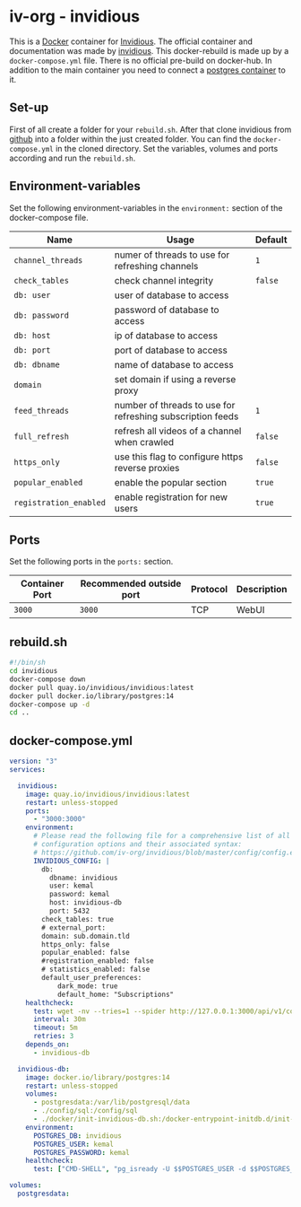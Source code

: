 # iv-org - invidious

This is a [Docker](/wiki/docker.md) container for [Invidious](../invidious.md).
The official container and documentation was made by
[invidious](https://github.com/iv-org/invidious).
This docker-rebuild is made up by a `docker-compose.yml` file.
There is no official pre-build on docker-hub.
In addition to the main container you need to connect a
[postgres container](./postgres.md) to it.

## Set-up

First of all create a folder for your `rebuild.sh`.
After that clone invidious from
[github](https://github.com/iv-org/invidious) into a folder within the
just created folder.
You can find the `docker-compose.yml` in the cloned directory.
Set the variables, volumes and ports according and run the `rebuild.sh`.

## Environment-variables

Set the following environment-variables in the `environment:` section of the
docker-compose file.

| Name                   | Usage                                                      | Default |
| ---------------------- | ---------------------------------------------------------- | ------- |
| `channel_threads`      | numer of threads to use for refreshing channels            | `1`     |
| `check_tables`         | check channel integrity                                    | `false` |
| `db: user`             | user of database to access                                 |         |
| `db: password`         | password of database to access                             |         |
| `db: host`             | ip of database to access                                   |         |
| `db: port`             | port of database to access                                 |         |
| `db: dbname`           | name of database to access                                 |         |
| `domain`               | set domain if using a reverse proxy                        |         |
| `feed_threads`         | number of threads to use for refreshing subscription feeds | `1`     |
| `full_refresh`         | refresh all videos of a channel when crawled               | `false` |
| `https_only`           | use this flag to configure https reverse proxies           | `false` |
| `popular_enabled`      | enable the popular section                                 | `true`  |
| `registration_enabled` | enable registration for new users                          | `true`  |

## Ports

Set the following ports in the `ports:` section.

| Container Port | Recommended outside port | Protocol | Description |
| -------------- | ------------------------ | -------- | ----------- |
| `3000`         | `3000`                   | TCP      | WebUI       |

## rebuild.sh

```sh
#!/bin/sh
cd invidious
docker-compose down
docker pull quay.io/invidious/invidious:latest
docker pull docker.io/library/postgres:14
docker-compose up -d
cd ..
```

## docker-compose.yml

```yml
version: "3"
services:

  invidious:
    image: quay.io/invidious/invidious:latest
    restart: unless-stopped
    ports:
      - "3000:3000"
    environment:
      # Please read the following file for a comprehensive list of all available
      # configuration options and their associated syntax:
      # https://github.com/iv-org/invidious/blob/master/config/config.example.yml
      INVIDIOUS_CONFIG: |
        db:
          dbname: invidious
          user: kemal
          password: kemal
          host: invidious-db
          port: 5432
        check_tables: true
        # external_port:
        domain: sub.domain.tld
        https_only: false
        popular_enabled: false
        #registration_enabled: false
        # statistics_enabled: false
        default_user_preferences:
            dark_mode: true
            default_home: "Subscriptions"
    healthcheck:
      test: wget -nv --tries=1 --spider http://127.0.0.1:3000/api/v1/comments/jNQXAC9IVRw || exit 1
      interval: 30m
      timeout: 5m
      retries: 3
    depends_on:
      - invidious-db

  invidious-db:
    image: docker.io/library/postgres:14
    restart: unless-stopped
    volumes:
      - postgresdata:/var/lib/postgresql/data
      - ./config/sql:/config/sql
      - ./docker/init-invidious-db.sh:/docker-entrypoint-initdb.d/init-invidious-db.sh
    environment:
      POSTGRES_DB: invidious
      POSTGRES_USER: kemal
      POSTGRES_PASSWORD: kemal
    healthcheck:
      test: ["CMD-SHELL", "pg_isready -U $$POSTGRES_USER -d $$POSTGRES_DB"]

volumes:
  postgresdata:
```
